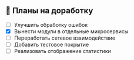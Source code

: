 ## 📌 Планы на доработку

- [ ] Улучшить обработку ошибок
- [x] Вынести модули в отдельные микросервисы
- [ ] Переработать сетевое взаимодействие
- [ ] Добавить тестовое покрытие
- [ ] Реализовать отображение статистики
